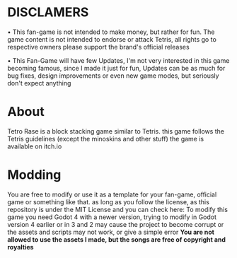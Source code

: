 # DISCLAMERS

• This fan-game is not intended to make money, but rather for fun. The game content is not intended to endorse or attack Tetris, all rights go to respective owners please support the brand's official releases 

• This Fan-Game will have few Updates, I'm not very interested in this game becoming famous, since I made it just for fun, Updates can be as much for bug fixes, design improvements or even new game modes, but seriously don't expect anything 



# About
Tetro Rase is a block stacking game similar to Tetris. this game follows the Tetris guidelines (except the minoskins and other stuff) the game is available on itch.io 

# Modding

You are free to modify or use it as a template for your fan-game, official game or something like that. as long as you follow the license, as this repository is under the MIT License and you can check here: To modify this game you need Godot 4 with a newer version, trying to modify in Godot version 4 earlier or in 3 and 2 may cause the project to become corrupt or the assets and scripts may not work, or give a simple error **You are not allowed to use the assets I made, but the songs are free of copyright and royalties**
